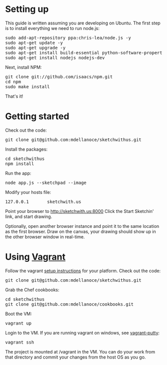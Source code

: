 # Setting up

This guide is written assuming you are developing on Ubuntu. The first step is to install everything we need to run node.js:

<pre>
sudo add-apt-repository ppa:chris-lea/node.js -y
sudo apt-get update -y
sudo apt-get upgrade -y
sudo apt-get install build-essential python-software-properties libssl-dev libreadline-dev git-core curl libcairo2-dev -y
sudo apt-get install nodejs nodejs-dev
</pre>

Next, install NPM:

<pre>
git clone git://github.com/isaacs/npm.git
cd npm
sudo make install
</pre>

That's it!

# Getting started

Check out the code:

<pre>
git clone git@github.com:mdellanoce/sketchwithus.git
</pre>

Install the packages:

<pre>
cd sketchwithus
npm install
</pre>

Run the app:

<pre>
node app.js --sketchpad --image
</pre>

Modify your hosts file:

<pre>
127.0.0.1       sketchwith.us
</pre>

Point your browser to http://sketchwith.us:8000
Click the Start Sketchin' link, and start drawing.

Optionally, open another browser instance and point it to the same location as the first browser.
Draw on the canvas, your drawing should show up in the other browser window in real-time.

# Using [Vagrant](http://vagrantup.com)

Follow the vagrant [setup instructions](http://vagrantup.com/docs/getting-started/index.html) for your platform.
Check out the code:

<pre>
git clone git@github.com:mdellanoce/sketchwithus.git
</pre>

Grab the Chef cookbooks:

<pre>
cd sketchwithus
git clone git@github.com:mdellanoce/cookbooks.git
</pre>

Boot the VM:

<pre>
vagrant up
</pre>

Login to the VM. If you are running vagrant on windows, see [vagrant-putty](https://github.com/mdellanoce/vagrant-putty):

<pre>
vagrant ssh
</pre>

The project is mounted at /vagrant in the VM. You can do your work from that directory and commit your changes from
the host OS as you go.